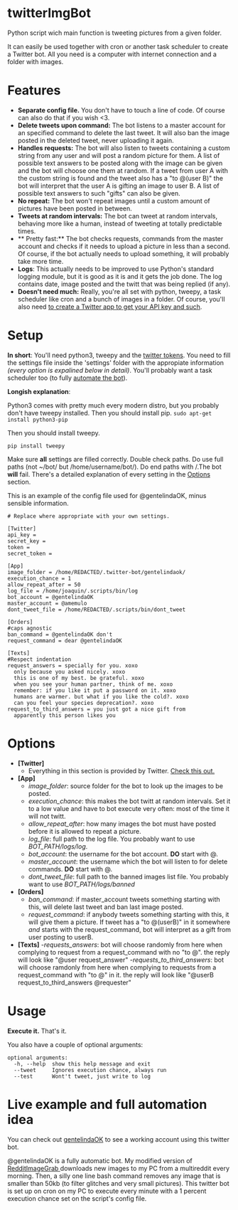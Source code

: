 twitterImgBot
===============

Python script wich main function is tweeting pictures from a given folder.

It can easily be used together with cron or another task scheduler to create a Twitter bot. All you need is a computer with internet connection and a folder with images.

Features
==============
* **Separate config file.** You don't have to touch a line of code. Of course can also do that if you wish <3.
* **Delete tweets upon command:** The bot listens to a master account for an specified command to delete the last tweet. It will also ban the image posted in the deleted tweet, never uploading it again. 
* **Handles requests:** The bot will also listen to tweets containing a custom string from any user and will post a random picture for them. A list of possible text answers to be posted along with the image can be given and the bot will choose one them at random. If a tweet from user A with the custom string is found and the tweet also has a "to @(user B)" the bot will interpret that the user A is gifting an image to user B. A list of possible text answers to such "gifts" can also be given.
* **No repeat:** The bot won't repeat images until a custom amount of pictures have been posted in between. 
* **Tweets at random intervals:** The bot can tweet at random intervals, behaving more like a human, instead of tweeting at totally predictable times.
* ** Pretty fast:** The bot checks requests, commands from the master account and checks if it needs to upload a picture in less than a second. Of course, if the bot actually needs to upload something, it will probably take more time.
* **Logs**: This actually needs to be improved to use Python's standard logging module, but it is good as it is and it gets the job done. The log contains date, image posted and the twitt that was being replied (if any).
* **Doesn't need much:** Really, you're all set with python, tweepy, a task scheduler like cron and a bunch of images in a folder. Of course, you'll also need [to create a Twitter app to get your API key and such](https://dev.twitter.com/oauth/overview/application-owner-access-tokens). 

Setup
===============

**In short**: You'll need python3, tweepy and the [twitter tokens](https://dev.twitter.com/oauth/overview/application-owner-access-token). You need to fill the settings file inside the 'settings' folder with the appropiate information *(every option is expalined below in detail)*. You'll probably want a task scheduler too (to fully [automate the bot](#live-example-and-full-automation-idea)).

**Longish explanation**:

Python3 comes with pretty much every modern distro, but you probably don't have tweepy installed. Then you should install pip.
```sudo apt-get install python3-pip```

Then you should install tweepy. 

```pip install tweepy```

Make sure **all** settings are filled correctly. Double check paths. Do use full paths (not ~/bot/ but /home/username/bot/). Do end paths with /.The bot **will** fail. There's a detailed explanation of every setting in the [Options](#options) section. 

This is an example of the config file used for @gentelindaOK, minus sensible information. 

```
# Replace where appropriate with your own settings.

[Twitter]
api_key =
secret_key =
token =
secret_token =

[App]
image_folder = /home/REDACTED/.twitter-bot/gentelindaok/
execution_chance = 1
allow_repeat_after = 50
log_file = /home/joaquin/.scripts/bin/log
bot_account = @gentelindaOK
master_account = @amemulo
dont_tweet_file = /home/REDACTED/.scripts/bin/dont_tweet

[Orders]
#caps agnostic
ban_command = @gentelindaOK don't
request_command = dear @gentelindaOK

[Texts]
#Respect indentation
request_answers = specially for you. xoxo
  only because you asked nicely. xoxo
  this is one of my best. be grateful. xoxo
  when you see your human partner, think of me. xoxo
  remember: if you like it put a password on it. xoxo
  humans are warmer. but what if you like the cold?. xoxo
  can you feel your species deprecation?. xoxo
request_to_third_answers = you just got a nice gift from
  apparently this person likes you
```

Options
===============
- **[Twitter]**
  - Everything in this section is provided by Twitter. [Check this out.](https://dev.twitter.com/oauth/overview/application-owner-access-tokens)
- **[App]**
  - *image_folder*: source folder for the bot to look up the images to be posted.
  - *execution_chance*: this makes the bot twitt at random intervals. Set it to a low value and have to bot execute very often: most of the time it will not twitt.
  - *allow_repeat_after*: how many images the bot must have posted before it is allowed to repeat a picture.
  - *log_file*: full path to the log file. You probably want to use *BOT_PATH/logs/log*. 
  - *bot_account*: the username for the bot account. **DO** start with @.
  - *master_account*: the username which the bot will listen to for delete commands. **DO** start with @.
  - *dont_tweet_file*: full path to the banned images list file. You probably want to use *BOT_PATH/logs/banned*
- **[Orders]**
  - *ban_command*: if master_account tweets something starting with this, will delete last tweet and ban last image posted.
  - *request_command*: if anybody tweets something starting with this, it will give them a picture. If tweet has a "to @(userB)" in it somewhere *and* starts with the request_command, bot will interpret as a gift from user posting to userB.  
- **[Texts]**
  -*requests_answers*: bot will choose randomly from here when complying to request from a request_command with no "to @". the reply will look like "@user request_answer"
  -*requests_to_third_answers*: bot will choose ramdonly from here when complying to requests from a request_command with "to @" in it. the reply will look like "@userB request_to_third_answers @requester"


Usage
===============

**Execute it.** That's it.

You also have a couple of optional arguments:

```
optional arguments:
  -h, --help  show this help message and exit
  --tweet     Ignores execution chance, always run
  --test      Wont't tweet, just write to log
```

Live example and full automation idea
==============
You can check out [gentelindaOK](http://twitter.com/gentelindaOK) to see
a working account using this twitter bot.

@gentelindaOK is a fully automatic bot. My modified version of [RedditImageGrab
](https://github.com/joaquinlpereyra/RedditImageGrab)
downloads new images to my PC from a multireddit every morning. Then, a silly
one line bash command removes any image that is smaller than 50kb (to filter
glitches and very small pictures). This twitter bot is set up on cron
on my PC to execute every minute with a 1 percent execution chance set on the script's config file.
